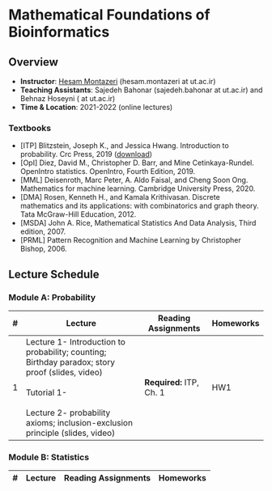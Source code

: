 # Mathematical Foundations of Bioinformatics

## Overview
- **Instructor**: [Hesam Montazeri](http://lcbb.ut.ac.ir) (hesam.montazeri at ut.ac.ir)
- **Teaching Assistants**: Sajedeh Bahonar (sajedeh.bahonar at ut.ac.ir) and Behnaz Hoseyni (  at ut.ac.ir) 
- **Time & Location**: 2021-2022 (online lectures)
### Textbooks
- [ITP] Blitzstein, Joseph K., and Jessica Hwang. Introduction to probability. Crc Press, 2019 ([download](https://drive.google.com/file/d/1VmkAAGOYCTORq1wxSQqy255qLJjTNvBI/view))
- [OpI] Diez, David M., Christopher D. Barr, and Mine Cetinkaya-Rundel. OpenIntro statistics. OpenIntro, Fourth Edition, 2019. 
- [MML] Deisenroth, Marc Peter, A. Aldo Faisal, and Cheng Soon Ong. Mathematics for machine learning. Cambridge University Press, 2020.
- [DMA] Rosen, Kenneth H., and Kamala Krithivasan. Discrete mathematics and its applications: with combinatorics and graph theory. Tata McGraw-Hill Education, 2012.
- [MSDA] John A. Rice, Mathematical Statistics And Data Analysis, Third edition, 2007.
- [PRML] Pattern Recognition and Machine Learning by Christopher Bishop, 2006. 

## Lecture Schedule

### Module A: Probability
\# | Lecture | Reading Assignments | Homeworks  |
 ------------- | -------------------------- | ------------- | ------------- | 
1 |  Lecture 1- Introduction to probability; counting; Birthday paradox; story proof (slides, video) <br> <br> Tutorial 1-  <br> <br>  Lecture 2- probability axioms; inclusion-exclusion principle (slides, video) | **Required:** ITP, Ch. 1 | HW1  | 


### Module B: Statistics
\# | Lecture | Reading Assignments | Homeworks  |
 ------------- | -------------------------- | ------------- | ------------- | 

